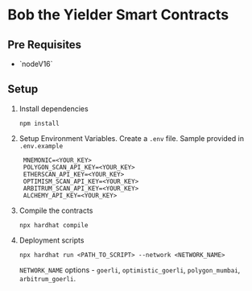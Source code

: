 # Bob the Yielder Smart Contracts

## Pre Requisites
- <link>`nodeV16`</link>

## Setup
1. Install dependencies
   ```
   npm install
   ```

2. Setup Environment Variables. Create a `.env` file. Sample provided in `.env.example`
   ```
    MNEMONIC=<YOUR_KEY>
    POLYGON_SCAN_API_KEY=<YOUR_KEY>
    ETHERSCAN_API_KEY=<YOUR_KEY>
    OPTIMISM_SCAN_API_KEY=<YOUR_KEY>
    ARBITRUM_SCAN_API_KEY=<YOUR_KEY>
    ALCHEMY_API_KEY=<YOUR_KEY>
   ```

3. Compile the contracts
   ```
   npx hardhat compile
   ```

4. Deployment scripts
   ```
   npx hardhat run <PATH_TO_SCRIPT> --network <NETWORK_NAME>
   ```
   `NETWORK_NAME` options - `goerli`, `optimistic_goerli`, `polygon_mumbai`, `arbitrum_goerli`.

